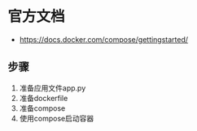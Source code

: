 # 官方文档
- https://docs.docker.com/compose/gettingstarted/

## 步骤
1. 准备应用文件app.py
2. 准备dockerfile
3. 准备compose
4. 使用compose启动容器